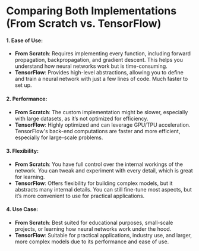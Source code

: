 # **Comparing Both Implementations (From Scratch vs. TensorFlow)**

#### 1. **Ease of Use**:
   - **From Scratch**: Requires implementing every function, including forward propagation, backpropagation, and gradient descent. This helps you understand how neural networks work but is time-consuming.
   - **TensorFlow**: Provides high-level abstractions, allowing you to define and train a neural network with just a few lines of code. Much faster to set up.

#### 2. **Performance**:
   - **From Scratch**: The custom implementation might be slower, especially with large datasets, as it’s not optimized for efficiency.
   - **TensorFlow**: Highly optimized and can leverage GPU/TPU acceleration. TensorFlow's back-end computations are faster and more efficient, especially for large-scale problems.

#### 3. **Flexibility**:
   - **From Scratch**: You have full control over the internal workings of the network. You can tweak and experiment with every detail, which is great for learning.
   - **TensorFlow**: Offers flexibility for building complex models, but it abstracts many internal details. You can still fine-tune most aspects, but it’s more convenient to use for practical applications.

#### 4. **Use Case**:
   - **From Scratch**: Best suited for educational purposes, small-scale projects, or learning how neural networks work under the hood.
   - **TensorFlow**: Suitable for practical applications, industry use, and larger, more complex models due to its performance and ease of use.